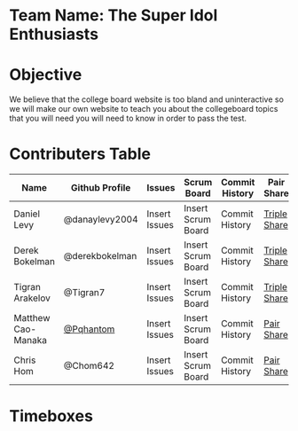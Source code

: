 # Team Name: The Super Idol Enthusiasts

# Objective
We believe that the college board website is too bland and uninteractive so we will make our own website to teach you about the collegeboard topics that you will need you will need to know in order to pass the test. 

# Contributers Table
| Name | Github Profile | Issues | Scrum Board | Commit History | Pair Share | Role |
| - | - | - | - | - | - | - |
| Daniel Levy | @danaylevy2004 | Insert Issues | Insert Scrum Board | Commit History | [Triple Share](https://docs.google.com/document/d/1vTDoN6EwwSgW9PMBTnSQZSWHLS3bLMHj9KLXnAamV6o/edit#) | Scrum Master |
| Derek Bokelman | @derekbokelman | Insert Issues | Insert Scrum Board | Commit History | [Triple Share](https://docs.google.com/document/d/1vTDoN6EwwSgW9PMBTnSQZSWHLS3bLMHj9KLXnAamV6o/edit#) | Github Admin
| Tigran Arakelov | @Tigran7 | Insert Issues | Insert Scrum Board | Commit History | [Triple Share](https://docs.google.com/document/d/1vTDoN6EwwSgW9PMBTnSQZSWHLS3bLMHj9KLXnAamV6o/edit#) | Deployment Manager |
| Matthew Cao-Manaka | [@Pqhantom](https://github.com/Pqhantom) | Insert Issues | Insert Scrum Board | Commit History | [Pair Share](https://docs.google.com/document/d/1b9SzFx7g9hf_kJIfIe7iW0cuRWeknSvzfgSPGQGoQYA/edit?usp=sharing) | Primary Designer |
| Chris Hom | @Chom642 | Insert Issues | Insert Scrum Board | Commit History | [Pair Share](https://docs.google.com/document/d/1b9SzFx7g9hf_kJIfIe7iW0cuRWeknSvzfgSPGQGoQYA/edit?usp=sharing) | Technical Officer |
# Timeboxes

